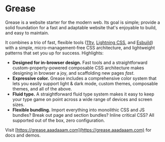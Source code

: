 # Grease
Grease is a website starter for the modern web. Its goal is simple; provide a solid foundation for a fast and adaptable website that's enjoyable to build, and easy to maintain.

It combines a trio of fast, flexible tools ([11ty](https://www.11ty.dev/), [Lightning CSS](https://lightningcss.dev/), and [Esbuild](https://esbuild.github.io/)) with a simple, micro-management-free CSS architecture, and lightweight patterns that set you up for success. Highlights:

- **Designed for in-browser design.**
  Fast tools and a straightforward custom-property-powered composable CSS architecture makes designing in browser a joy, and scaffolding new pages *fast*.
- **Expressive color.**
  Grease includes a comprehensive color system that lets you easily support light & dark mode, custom themes, composable themes, and all of the above.
- **Fluid type.**
  A straightforward fluid type system makes it easy to keep your type game on point across a wide range of devices and screen sizes.
- **Flexible bundling.**
  Import everything into monolithic CSS and JS bundles? Break out page and section bundles? Inline critical CSS? All supported out of the box, zero configuration.

Visit [https://grease.aaadaaam.com](https://grease.aaadaaam.com) for docs and demos.
